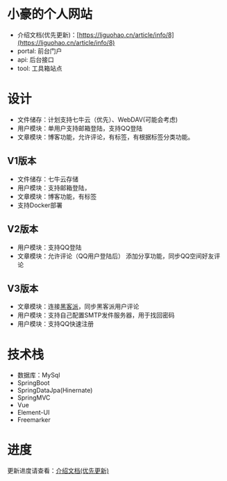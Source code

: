 # 小豪的个人网站

- 介绍文档(优先更新)：[https://liguohao.cn/article/info/8](https://liguohao.cn/article/info/8)
- portal: 前台门户
- api: 后台接口
- tool: 工具箱站点

# 设计

- 文件储存：计划支持七牛云（优先）、WebDAV(可能会考虑)
- 用户模块：单用户支持邮箱登陆，支持QQ登陆
- 文章模块：博客功能，允许评论，有标签，有根据标签分类功能。

## V1版本

- 文件储存：七牛云存储
- 用户模块：支持邮箱登陆，
- 文章模块：博客功能，有标签
- 支持Docker部署

## V2版本

- 用户模块：支持QQ登陆
- 文章模块：允许评论（QQ用户登陆后） 添加分享功能，同步QQ空间好友评论


## V3版本
- 文章模块：连接[黑客派](https://hacpai.com/member/liguohao)，同步黑客派用户评论
- 用户模块：支持自己配置SMTP发件服务器，用于找回密码
- 用户模块：支持QQ快速注册




# 技术栈

- 数据库：MySql
- SpringBoot
- SpringDataJpa(Hinernate)
- SpringMVC
- Vue
- Element-UI
- Freemarker

# 进度

更新进度请查看：[介绍文档(优先更新)](https://liguohao.cn/article/info/8)

